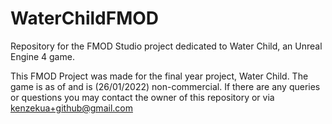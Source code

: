 # WaterChildFMOD
Repository for the FMOD Studio project dedicated to Water Child, an Unreal Engine 4 game.

This FMOD Project was made for the final year project, Water Child. The game is as of and is (26/01/2022) non-commercial.
If there are any queries or questions you may contact the owner of this repository or via kenzekua+github@gmail.com

